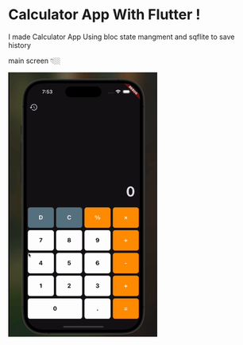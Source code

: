 # Calculator App With Flutter !

I made Calculator App Using bloc state mangment and sqflite to save history 

main screen 👇🏼

<img src="images/ScreenRecording1447-03-01at7.53.40PM-ezgif.com-video-to-gif-converter.gif" alt="Screenshot" width="300"/>
